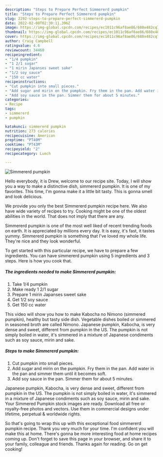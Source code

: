 ```yaml
---
description: "Steps to Prepare Perfect Simmererd pumpkin"
title: "Steps to Prepare Perfect Simmererd pumpkin"
slug: 2292-steps-to-prepare-perfect-simmererd-pumpkin
date: 2022-02-08T02:30:11.396Z
image: https://img-global.cpcdn.com/recipes/ec1011c96af8ae86/680x482cq70/simmererd-pumpkin-recipe-main-photo.jpg
thumbnail: https://img-global.cpcdn.com/recipes/ec1011c96af8ae86/680x482cq70/simmererd-pumpkin-recipe-main-photo.jpg
cover: https://img-global.cpcdn.com/recipes/ec1011c96af8ae86/680x482cq70/simmererd-pumpkin-recipe-main-photo.jpg
author: Craig Campbell
ratingvalue: 4.6
reviewcount: 34460
recipeingredient:
- "1/4 pumpkin"
- "1 2/1 sugar"
- "1 mirin Japanses sweet sake"
- "1/2 soy sauce"
- "150 cc water"
recipeinstructions:
- "Cut pumpkin into small pieces."
- "Add sugar and mirin on the pumpkin. Fry them in the pan. Add water in the pan and simmer them until it becomes soft."
- "Add soy sauce in the pan. Simmer them for about 5 minutes."
categories:
- Recipe
tags:
- simmererd
- pumpkin

katakunci: simmererd pumpkin 
nutrition: 273 calories
recipecuisine: American
preptime: "PT40M"
cooktime: "PT43M"
recipeyield: "2"
recipecategory: Lunch

---
```



![Simmererd pumpkin](https://img-global.cpcdn.com/recipes/ec1011c96af8ae86/680x482cq70/simmererd-pumpkin-recipe-main-photo.jpg)

Hello everybody, it is Drew, welcome to our recipe site. Today, I will show you a way to make a distinctive dish, simmererd pumpkin. It is one of my favorites. This time, I'm gonna make it a little bit tasty. This is gonna smell and look delicious.

We provide you only the best Simmererd pumpkin recipe here. We also have wide variety of recipes to try. Cooking might be one of the oldest abilities in the world. That does not imply that there are any.

Simmererd pumpkin is one of the most well liked of recent trending foods on earth. It is appreciated by millions every day. It is easy, it's fast, it tastes yummy. Simmererd pumpkin is something that I've loved my whole life. They're nice and they look wonderful.


To get started with this particular recipe, we have to prepare a few ingredients. You can have simmererd pumpkin using 5 ingredients and 3 steps. Here is how you cook that.

<!--inarticleads1-->

##### The ingredients needed to make Simmererd pumpkin:

1. Take 1/4 pumpkin
1. Make ready 1 2/1 sugar
1. Prepare 1 mirin Japanses sweet sake
1. Get 1/2 soy sauce
1. Get 150 cc water


This video will show you how to make Kabocha no Nimono (simmered pumpkin), healthy but tasty side dish. Vegetable dishes boiled or simmered in seasoned broth are called Nimono. Japanese pumpkin, Kabocha, is very dense and sweet, different from pumpkin in the US. The pumpkin is not simply boiled in water, it's simmered in a mixture of Japanese condiments such as soy sauce, mirin and sake. 

<!--inarticleads2-->

##### Steps to make Simmererd pumpkin:

1. Cut pumpkin into small pieces.
1. Add sugar and mirin on the pumpkin. Fry them in the pan. Add water in the pan and simmer them until it becomes soft.
1. Add soy sauce in the pan. Simmer them for about 5 minutes.


Japanese pumpkin, Kabocha, is very dense and sweet, different from pumpkin in the US. The pumpkin is not simply boiled in water, it's simmered in a mixture of Japanese condiments such as soy sauce, mirin and sake. Your Simmered Pumpkin stock images are ready. Download all free or royalty-free photos and vectors. Use them in commercial designs under lifetime, perpetual & worldwide rights. 

So that's going to wrap this up with this exceptional food simmererd pumpkin recipe. Thank you very much for your time. I'm confident you will make this at home. There's gonna be more interesting food at home recipes coming up. Don't forget to save this page in your browser, and share it to your family, colleague and friends. Thanks again for reading. Go on get cooking!
